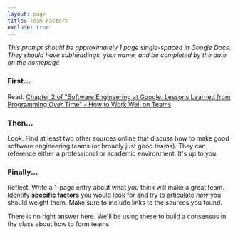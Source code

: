 ```yaml
---
layout: page
title: Team Factors
exclude: true
---
```


_This prompt should be approximately 1 page single-spaced in Google Docs. They should have subheadings, your name, and be completed by the date on the homepage_

### First...
Read. [Chapter 2 of "Software Engineering at Google: Lessons Learned from Programming Over Time" - How to Work Well on Teams](https://drive.google.com/file/d/1F4h0-93Tc07DJ-37XyNNGBv68MCmt77C/view?usp=sharing)

### Then...
Look. Find at least two other sources online that discuss how to make good software engineering teams (or broadly just good teams). They can reference either a professional or academic environment. It's up to you. 

### Finally...
Reflect. Write a 1-page entry about what _you_ think will make a great team. Identify **specific factors** you would look for and try to articulate _how_ you should weight them. Make sure to include links to the sources you found.

There is no right answer here. We'll be using these to build a consensus in the class about how to form teams.
